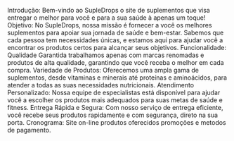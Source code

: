 Introdução: Bem-vindo ao SupleDrops o site de suplementos que visa entregar o melhor para você e para a sua saúde à apenas um toque!
Objetivo: No SupleDrops, nossa missão é fornecer a você os melhores suplementos para apoiar sua jornada de saúde e bem-estar. Sabemos que cada pessoa tem necessidades únicas, e estamos aqui para ajudar você a encontrar os produtos certos para alcançar seus objetivos.
Funcionalidade: Qualidade Garantida trabalhamos apenas com marcas renomadas e produtos de alta qualidade, garantindo que você receba o melhor em cada compra.
Variedade de Produtos: Oferecemos uma ampla gama de suplementos, desde vitaminas e minerais até proteínas e aminoácidos, para atender a todas as suas necessidades nutricionais.
Atendimento Personalizado: Nossa equipe de especialistas está disponível para ajudar você a escolher os produtos mais adequados para suas metas de saúde e fitness.
Entrega Rápida e Segura: Com nosso serviço de entrega eficiente, você recebe seus produtos rapidamente e com segurança, direto na sua porta.
Cronograma: Site on-line produtos oferecidos promoções e metodos de pagamento.
